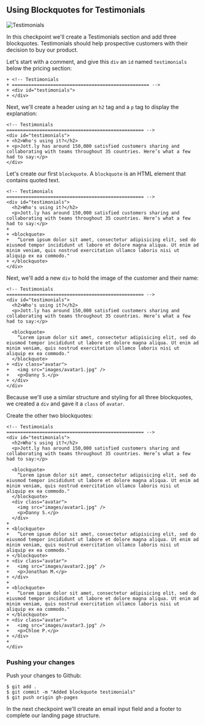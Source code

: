 ## Using Blockquotes for Testimonials

![Testimonials](http://cl.ly/WGoP/05-testimonials.png)

In this checkpoint we'll create a Testimonials section and add three blockquotes. Testimonials should help prospective customers with their decision to buy our product.

Let's start with a comment, and give this `div` an `id` named `testimonials` below the pricing section:

```html(index.html)
+ <!-- Testimonials
+ ================================================== -->
+ <div id="testimonials">
+ </div>
```

Next, we'll create a header using an `h2` tag and a `p` tag to display the explanation:

```html(index.html)
<!-- Testimonials
================================================== -->
<div id="testimonials">
+ <h2>Who's using it?</h2>
+ <p>Jott.ly has around 150,000 satisfied customers sharing and collaborating with teams throughout 35 countries. Here’s what a few had to say:</p>
</div>
```

Let's create our first `blockquote`. A `blockquote` is an HTML element that contains quoted text.

```html(index.html)
<!-- Testimonials
================================================== -->
<div id="testimonials">
  <h2>Who's using it?</h2>
  <p>Jott.ly has around 150,000 satisfied customers sharing and collaborating with teams throughout 35 countries. Here’s what a few had to say:</p>
+
+ <blockquote>
+   “Lorem ipsum dolor sit amet, consectetur adipisicing elit, sed do eiusmod tempor incididunt ut labore et dolore magna aliqua. Ut enim ad minim veniam, quis nostrud exercitation ullamco laboris nisi ut aliquip ex ea commodo."
+ </blockquote>
</div>
```

Next, we'll add a new `div` to hold the image of the customer and their name:

```html(index.html)
<!-- Testimonials
================================================== -->
<div id="testimonials">
  <h2>Who's using it?</h2>
  <p>Jott.ly has around 150,000 satisfied customers sharing and collaborating with teams throughout 35 countries. Here’s what a few had to say:</p>

  <blockquote>
    “Lorem ipsum dolor sit amet, consectetur adipisicing elit, sed do eiusmod tempor incididunt ut labore et dolore magna aliqua. Ut enim ad minim veniam, quis nostrud exercitation ullamco laboris nisi ut aliquip ex ea commodo."
  </blockquote>
+ <div class="avatar">
+   <img src="images/avatar1.jpg" />
+   <p>Danny S.</p>
+ </div>
</div>
```

Because we'll use a similar structure and styling for all three blockquotes, we created a `div` and gave it a `class` of `avatar`.

Create the other two blockquotes:

```html(index.html)
<!-- Testimonials
================================================== -->
<div id="testimonials">
  <h2>Who's using it?</h2>
  <p>Jott.ly has around 150,000 satisfied customers sharing and collaborating with teams throughout 35 countries. Here’s what a few had to say:</p>

  <blockquote>
    “Lorem ipsum dolor sit amet, consectetur adipisicing elit, sed do eiusmod tempor incididunt ut labore et dolore magna aliqua. Ut enim ad minim veniam, quis nostrud exercitation ullamco laboris nisi ut aliquip ex ea commodo."
  </blockquote>
  <div class="avatar">
    <img src="images/avatar1.jpg" />
    <p>Danny S.</p>
  </div>
+
+ <blockquote>
+   “Lorem ipsum dolor sit amet, consectetur adipisicing elit, sed do eiusmod tempor incididunt ut labore et dolore magna aliqua. Ut enim ad minim veniam, quis nostrud exercitation ullamco laboris nisi ut aliquip ex ea commodo."
+ </blockquote>
+ <div class="avatar">
+   <img src="images/avatar2.jpg" />
+   <p>Jonathan M.</p>
+ </div>
+  
+ <blockquote>
+   “Lorem ipsum dolor sit amet, consectetur adipisicing elit, sed do eiusmod tempor incididunt ut labore et dolore magna aliqua. Ut enim ad minim veniam, quis nostrud exercitation ullamco laboris nisi ut aliquip ex ea commodo."
+ </blockquote>
+ <div class="avatar">
+   <img src="images/avatar3.jpg" />
+   <p>Chloe P.</p>
+ </div>
+
</div>
```

### Pushing your changes

Push your changes to Github:

```bash(Terminal)
$ git add .
$ git commit -m "Added blockquote testimonials"
$ git push origin gh-pages
```

In the next checkpoint we'll create an email input field and a footer to complete our landing page structure.
